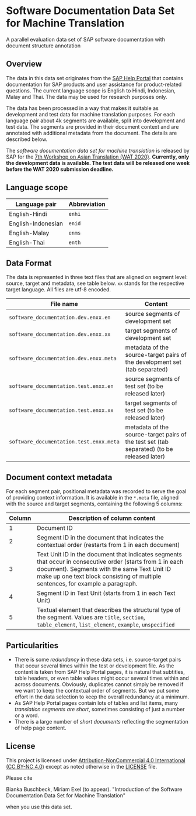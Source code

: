 # Software Documentation Data Set for Machine Translation
A parallel evaluation data set of SAP software documentation with document structure annotation

## Overview
The data in this data set originates from the [SAP Help Portal](https://help.sap.com/) that contains documentation for SAP products and user assistance for product-related questions. The current language scope is English to Hindi, Indonesian, Malay and Thai. The data may be used for research purposes only.

The data has been processed in a way that makes it suitable as development and test data for machine translation purposes. For each language pair about 4k segments are available, split into development and test data. The segments are provided in their document context and are annotated with additional metadata from the document. The details are described below.

The _software documentation data set for machine translation_ is released by SAP for the [7th Workshop on Asian Translation (WAT 2020)](https://lotus.kuee.kyoto-u.ac.jp/WAT/WAT2020/index.html). **Currently, only the development data is available. The test data will be released one week before the WAT 2020 submission deadline.**


## Language scope
| **Language pair** | **Abbreviation** |
| --- | --- |
| English-Hindi | `enhi` |
| English-Indonesian | `enid` |
| English-Malay | `enms` |
| English-Thai | `enth` |

## Data Format
The data is represented in three text files that are aligned on segment level: source, target and metadata, see table below. `xx` stands for the respective target language. All files are utf-8 encoded.

| **File name** | **Content** |
| --- | --- |
| `software_documentation.dev.enxx.en` | source segments of development set  |
| `software_documentation.dev.enxx.xx` | target segments of development set  |
| `software_documentation.dev.enxx.meta` | metadata of the source-target pairs of the development set (tab separated) |
| `software_documentation.test.enxx.en` | source segments of test set (to be released later) |
| `software_documentation.test.enxx.xx` | target segments of test set (to be released later) |
| `software_documentation.test.enxx.meta` | metadata of the source-target pairs of the test set (tab separated) (to be released later) |

## Document context metadata
For each segment pair, positional metadata was recorded to serve the goal of providing context information.  It is available in the `*.meta` file, aligned with the source and target segments, containing the following 5 columns: 

| **Column** | **Description of column content** |
| --- | --- |
| 1 | Document ID |
| 2 | Segment ID in the document that indicates the contextual order (restarts from 1 in each document) |
| 3 | Text Unit ID in the document that indicates segments that occur in consecutive order (starts from 1 in each document). Segments with the same Text Unit ID make up one text block consisting of multiple sentences, for example a paragraph. |
| 4 | Segment ID in Text Unit (starts from 1 in each Text Unit) |
| 5 | Textual element that describes the structural type of the segment. Values are `title`, `section`, `table_element`, `list_element`, `example`, `unspecified` |

## Particularities
* There is some *redundancy* in these data sets, i.e. source-target pairs that occur several times within the test or development file. As the content is taken from SAP Help Portal pages, it is natural that subtitles, table headers, or even table values might occur several times within and across documents. 
Obviously, duplicates cannot simply be removed if we want to keep the contextual order of segments. But we put some effort in the data selection to keep the overall redundancy at a minimum. 
* As SAP Help Portal pages contain lots of tables and list items, many *translation segments are short*, sometimes consisting of just a number or a word. 
* There is a large number of *short documents* reflecting the segmentation of help page content.


## License
This project is licensed under [Attribution-NonCommercial 4.0 International (CC BY-NC 4.0)](LICENSE) except as noted otherwise in the [LICENSE](LICENSE) file.

Please cite

Bianka Buschbeck, Miriam Exel (to appear). 
"Introduction of the Software Documentation Data Set for Machine Translation" 

when you use this data set.


